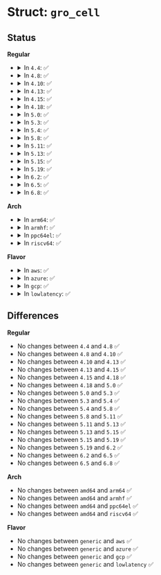 # Struct: <code>gro_cell</code>

## Status
<b>Regular</b>
<ul>
<li>
<details>
<summary>In <code>4.4</code>: ✅</summary>

```c
struct gro_cell {
    struct sk_buff_head napi_skbs;
    struct napi_struct napi;
};
```
</details>
</li>
<li>
<details>
<summary>In <code>4.8</code>: ✅</summary>

```c
struct gro_cell {
    struct sk_buff_head napi_skbs;
    struct napi_struct napi;
};
```
</details>
</li>
<li>
<details>
<summary>In <code>4.10</code>: ✅</summary>

```c
struct gro_cell {
    struct sk_buff_head napi_skbs;
    struct napi_struct napi;
};
```
</details>
</li>
<li>
<details>
<summary>In <code>4.13</code>: ✅</summary>

```c
struct gro_cell {
    struct sk_buff_head napi_skbs;
    struct napi_struct napi;
};
```
</details>
</li>
<li>
<details>
<summary>In <code>4.15</code>: ✅</summary>

```c
struct gro_cell {
    struct sk_buff_head napi_skbs;
    struct napi_struct napi;
};
```
</details>
</li>
<li>
<details>
<summary>In <code>4.18</code>: ✅</summary>

```c
struct gro_cell {
    struct sk_buff_head napi_skbs;
    struct napi_struct napi;
};
```
</details>
</li>
<li>
<details>
<summary>In <code>5.0</code>: ✅</summary>

```c
struct gro_cell {
    struct sk_buff_head napi_skbs;
    struct napi_struct napi;
};
```
</details>
</li>
<li>
<details>
<summary>In <code>5.3</code>: ✅</summary>

```c
struct gro_cell {
    struct sk_buff_head napi_skbs;
    struct napi_struct napi;
};
```
</details>
</li>
<li>
<details>
<summary>In <code>5.4</code>: ✅</summary>

```c
struct gro_cell {
    struct sk_buff_head napi_skbs;
    struct napi_struct napi;
};
```
</details>
</li>
<li>
<details>
<summary>In <code>5.8</code>: ✅</summary>

```c
struct gro_cell {
    struct sk_buff_head napi_skbs;
    struct napi_struct napi;
};
```
</details>
</li>
<li>
<details>
<summary>In <code>5.11</code>: ✅</summary>

```c
struct gro_cell {
    struct sk_buff_head napi_skbs;
    struct napi_struct napi;
};
```
</details>
</li>
<li>
<details>
<summary>In <code>5.13</code>: ✅</summary>

```c
struct gro_cell {
    struct sk_buff_head napi_skbs;
    struct napi_struct napi;
};
```
</details>
</li>
<li>
<details>
<summary>In <code>5.15</code>: ✅</summary>

```c
struct gro_cell {
    struct sk_buff_head napi_skbs;
    struct napi_struct napi;
};
```
</details>
</li>
<li>
<details>
<summary>In <code>5.19</code>: ✅</summary>

```c
struct gro_cell {
    struct sk_buff_head napi_skbs;
    struct napi_struct napi;
};
```
</details>
</li>
<li>
<details>
<summary>In <code>6.2</code>: ✅</summary>

```c
struct gro_cell {
    struct sk_buff_head napi_skbs;
    struct napi_struct napi;
};
```
</details>
</li>
<li>
<details>
<summary>In <code>6.5</code>: ✅</summary>

```c
struct gro_cell {
    struct sk_buff_head napi_skbs;
    struct napi_struct napi;
};
```
</details>
</li>
<li>
<details>
<summary>In <code>6.8</code>: ✅</summary>

```c
struct gro_cell {
    struct sk_buff_head napi_skbs;
    struct napi_struct napi;
};
```
</details>
</li>
</ul>
<b>Arch</b>
<ul>
<li>
<details>
<summary>In <code>arm64</code>: ✅</summary>

```c
struct gro_cell {
    struct sk_buff_head napi_skbs;
    struct napi_struct napi;
};
```
</details>
</li>
<li>
<details>
<summary>In <code>armhf</code>: ✅</summary>

```c
struct gro_cell {
    struct sk_buff_head napi_skbs;
    struct napi_struct napi;
};
```
</details>
</li>
<li>
<details>
<summary>In <code>ppc64el</code>: ✅</summary>

```c
struct gro_cell {
    struct sk_buff_head napi_skbs;
    struct napi_struct napi;
};
```
</details>
</li>
<li>
<details>
<summary>In <code>riscv64</code>: ✅</summary>

```c
struct gro_cell {
    struct sk_buff_head napi_skbs;
    struct napi_struct napi;
};
```
</details>
</li>
</ul>
<b>Flavor</b>
<ul>
<li>
<details>
<summary>In <code>aws</code>: ✅</summary>

```c
struct gro_cell {
    struct sk_buff_head napi_skbs;
    struct napi_struct napi;
};
```
</details>
</li>
<li>
<details>
<summary>In <code>azure</code>: ✅</summary>

```c
struct gro_cell {
    struct sk_buff_head napi_skbs;
    struct napi_struct napi;
};
```
</details>
</li>
<li>
<details>
<summary>In <code>gcp</code>: ✅</summary>

```c
struct gro_cell {
    struct sk_buff_head napi_skbs;
    struct napi_struct napi;
};
```
</details>
</li>
<li>
<details>
<summary>In <code>lowlatency</code>: ✅</summary>

```c
struct gro_cell {
    struct sk_buff_head napi_skbs;
    struct napi_struct napi;
};
```
</details>
</li>
</ul>

## Differences
<b>Regular</b>
<ul>
<li>
No changes between <code>4.4</code> and <code>4.8</code> ✅
</li>
<li>
No changes between <code>4.8</code> and <code>4.10</code> ✅
</li>
<li>
No changes between <code>4.10</code> and <code>4.13</code> ✅
</li>
<li>
No changes between <code>4.13</code> and <code>4.15</code> ✅
</li>
<li>
No changes between <code>4.15</code> and <code>4.18</code> ✅
</li>
<li>
No changes between <code>4.18</code> and <code>5.0</code> ✅
</li>
<li>
No changes between <code>5.0</code> and <code>5.3</code> ✅
</li>
<li>
No changes between <code>5.3</code> and <code>5.4</code> ✅
</li>
<li>
No changes between <code>5.4</code> and <code>5.8</code> ✅
</li>
<li>
No changes between <code>5.8</code> and <code>5.11</code> ✅
</li>
<li>
No changes between <code>5.11</code> and <code>5.13</code> ✅
</li>
<li>
No changes between <code>5.13</code> and <code>5.15</code> ✅
</li>
<li>
No changes between <code>5.15</code> and <code>5.19</code> ✅
</li>
<li>
No changes between <code>5.19</code> and <code>6.2</code> ✅
</li>
<li>
No changes between <code>6.2</code> and <code>6.5</code> ✅
</li>
<li>
No changes between <code>6.5</code> and <code>6.8</code> ✅
</li>
</ul>
<b>Arch</b>
<ul>
<li>
No changes between <code>amd64</code> and <code>arm64</code> ✅
</li>
<li>
No changes between <code>amd64</code> and <code>armhf</code> ✅
</li>
<li>
No changes between <code>amd64</code> and <code>ppc64el</code> ✅
</li>
<li>
No changes between <code>amd64</code> and <code>riscv64</code> ✅
</li>
</ul>
<b>Flavor</b>
<ul>
<li>
No changes between <code>generic</code> and <code>aws</code> ✅
</li>
<li>
No changes between <code>generic</code> and <code>azure</code> ✅
</li>
<li>
No changes between <code>generic</code> and <code>gcp</code> ✅
</li>
<li>
No changes between <code>generic</code> and <code>lowlatency</code> ✅
</li>
</ul>
